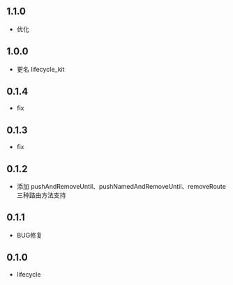 ## 1.1.0

* 优化

## 1.0.0

* 更名 lifecycle_kit

## 0.1.4

* fix

## 0.1.3

* fix

## 0.1.2

* 添加 pushAndRemoveUntil、pushNamedAndRemoveUntil、removeRoute 三种路由方法支持

## 0.1.1

* BUG修复

## 0.1.0

* lifecycle
